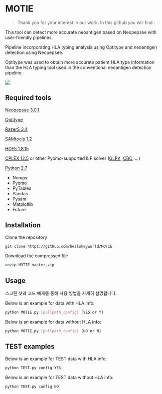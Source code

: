 
# MOTIE
> Thank you for your interest in our work. In this github you will find :

This tool can detect more accurate neoantigen based on Neopepsee with user-friendly pipelines.

Pipeline incorporating HLA typing analysis using Optitype and neoantigen detection using Neopepsee.

Optitype was used to obtain more accurate patient HLA type information than the HLA typing tool used in the conventional neoantigen detection pipeline.



![](../header.png)

## Required tools

[Neopepsee 3.0.1](https://sourceforge.net/projects/neopepsee/files/neopepsee-3.0.1.tar.gz/download)

[Optitype](https://github.com/FRED-2/OptiType/)

[RazerS 3.4](http://www.seqan.de/projects/razers/)

[SAMtools 1.2](http://www.htslib.org/)

[HDF5 1.8.15](https://www.hdfgroup.org/HDF5/)

[CPLEX 12.5](http://www-01.ibm.com/software/commerce/optimization/cplex-optimizer/)
   or other Pyomo-supported ILP solver ([GLPK](https://www.gnu.org/software/glpk/), 
   [CBC](https://projects.coin-or.org/Cbc), ...)

[Python 2.7](https://www.python.org/)
  - Numpy
  - Pyomo
  - PyTables
  - Pandas
  - Pysam
  - Matplotlib
  - Future

   
## Installation 

Clone the repository

```sh
git clone https://github.com/hellokeyworld/MOTIE
```

Download the compressed file

```sh
unzip MOTIE-master.zip
```

## Usage

스크린 샷과 코드 예제를 통해 사용 방법을 자세히 설명합니다.

Below is an example for data with HLA info:

```sh
python MOTIE.py [pullpath_config] [YES or Y]
```


Below is an example for data without HLA info:

```sh
python MOTIE.py [pullpath_config] [NO or N]
```


## TEST examples

Below is an example for TEST data with HLA info:

```sh
python TEST.py config YES
```

Below is an example for TEST data without HLA info:

```sh
python TEST.py config NO
```



